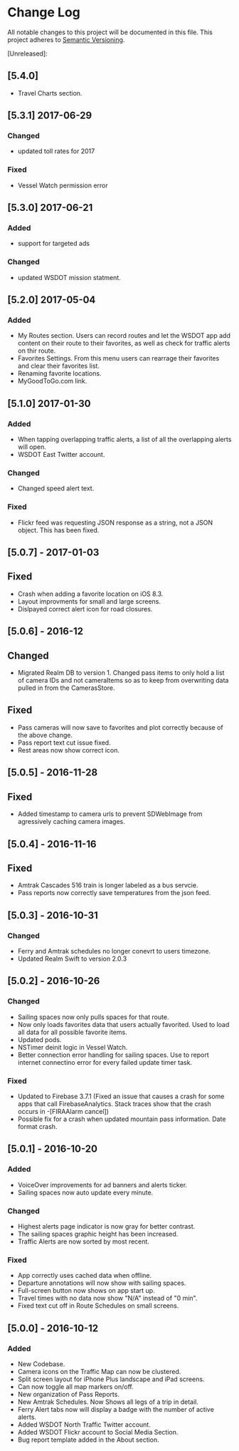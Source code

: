 # Change Log
All notable changes to this project will be documented in this file.
This project adheres to [Semantic Versioning](http://semver.org/).

[Unreleased]: 

## [5.4.0]
* Travel Charts section.

## [5.3.1] 2017-06-29

### Changed
* updated toll rates for 2017

### Fixed
* Vessel Watch permission error

## [5.3.0] 2017-06-21

### Added
* support for targeted ads

### Changed
* updated WSDOT mission statment.

## [5.2.0] 2017-05-04

### Added
* My Routes section. Users can record routes and let the WSDOT app add content on their route to their favorites, as well as check for traffic alerts on thir route.
* Favorites Settings. From this menu users can rearrage their favorites and clear their favorites list.
* Renaming favorite locations.
* MyGoodToGo.com link.

## [5.1.0] 2017-01-30
### Added
* When tapping overlapping traffic alerts, a list of all the overlapping alerts will open.
* WSDOT East Twitter account.

### Changed
* Changed speed alert text.

### Fixed
* Flickr feed was requesting JSON response as a string, not a JSON object. This has been fixed.

## [5.0.7] - 2017-01-03

## Fixed
* Crash when adding a favorite location on iOS 8.3.
* Layout improvments for small and large screens.
* Dislpayed correct alert icon for road closures. 

## [5.0.6] - 2016-12

## Changed
* Migrated Realm DB to version 1. Changed pass items to only hold a list of camera IDs and not cameraItems so as to keep from overwriting data pulled in from the CamerasStore.

## Fixed
* Pass cameras will now save to favorites and plot correctly because of the above change.
* Pass report text cut issue fixed.
* Rest areas now show correct icon.

## [5.0.5] - 2016-11-28

## Fixed
* Added timestamp to camera urls to prevent SDWebImage from agressively caching camera images. 

## [5.0.4] - 2016-11-16

## Fixed
* Amtrak Cascades 516 train is longer labeled as a bus servcie.
* Pass reports now correctly save temperatures from the json feed. 

## [5.0.3] - 2016-10-31

### Changed
* Ferry and Amtrak schedules no longer conevrt to users timezone.
* Updated Realm Swift to version 2.0.3

## [5.0.2] - 2016-10-26

### Changed
* Sailing spaces now only pulls spaces for that route.
* Now only loads favorites data that users actually favorited. Used to load all data for all possible favorite items.
* Updated pods.
* NSTimer deinit logic in Vessel Watch. 
* Better connection error handling for sailing spaces. Use to report internet connectino error for every failed update timer task.

### Fixed
* Updated to Firebase 3.7.1 (Fixed an issue that causes a crash for some apps that call FirebaseAnalytics. Stack traces show that the crash occurs in -[FIRAAlarm cancel])
* Possible fix for a crash when updated mountain pass information. Date format crash.

## [5.0.1] - 2016-10-20

### Added
* VoiceOver improvements for ad banners and alerts ticker.
* Sailing spaces now auto update every minute.

### Changed
* Highest alerts page indicator is now gray for better contrast.
* The sailing spaces graphic height has been increased.
* Traffic Alerts are now sorted by most recent.

### Fixed
* App correctly uses cached data when offline.
* Departure annotations will now show with sailing spaces.
* Full-screen button now shows on app start up.
* Travel times with no data now show "N/A" instead of "0 min".
* Fixed text cut off in Route Schedules on small screens.

## [5.0.0] - 2016-10-12
### Added
* New Codebase.
* Camera icons on the Traffic Map can now be clustered.
* Split screen layout for iPhone Plus landscape and iPad screens. 
* Can now toggle all map markers on/off.
* New organization of Pass Reports.
* New Amtrak Schedules. Now Shows all legs of a trip in detail. 
* Ferry Alert tabs now will display a badge with the number of active alerts.
* Added WSDOT North Traffic Twitter account. 
* Added WSDOT Flickr account to Social Media Section.
* Bug report template added in the About section.
